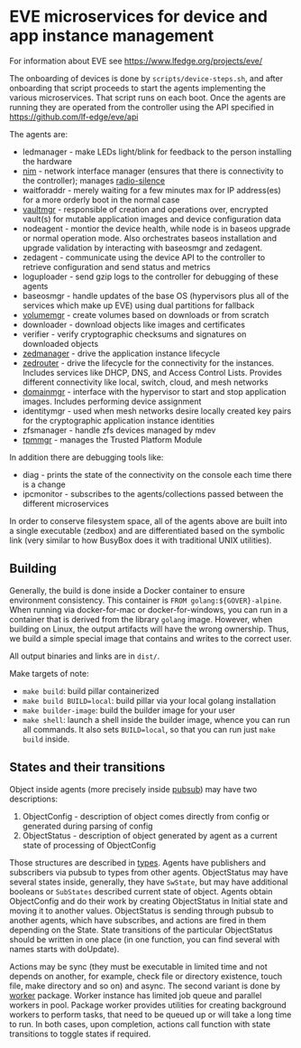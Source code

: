 # EVE microservices for device and app instance management

For information about EVE see <https://www.lfedge.org/projects/eve/>

The onboarding of devices is done by `scripts/device-steps.sh`, and after onboarding that script proceeds to start the agents implementing the various microservices. That script runs on each boot. Once the agents are running they are operated from the controller using the API specified in <https://github.com/lf-edge/eve/api>

The agents are:

- ledmanager - make LEDs light/blink for feedback to the person installing the hardware
- [nim](./docs/nim.md) - network interface manager (ensures that there is connectivity to the controller); manages [radio-silence](./docs/radio-silence.md)
- waitforaddr - merely waiting for a few minutes max for IP address(es) for a more orderly boot in the normal case
- [vaultmgr](./docs/vaultmgr.md) - responsible of creation and operations over, encrypted vault(s) for mutable application images and device configuration data
- nodeagent - montior the device health, while node is in baseos upgrade or normal operation mode. Also orchestrates baseos installation and upgrade validation by interacting with baseosmgr and zedagent.
- zedagent - communicate using the device API to the controller to retrieve configuration and send status and metrics
- loguploader - send gzip logs to the controller for debugging of these agents
- baseosmgr - handle updates of the base OS (hypervisors plus all of the services which make up EVE) using dual partitions for fallback
- [volumemgr](./docs/volumemgr.md) - create volumes based on downloads or from scratch
- downloader - download objects like images and certificates
- verifier - verify cryptographic checksums and signatures on downloaded objects
- [zedmanager](./docs/zedmanager.md) - drive the application instance lifecycle
- [zedrouter](./docs/zedrouter.md) - drive the lifecycle for the connectivity for the instances. Includes services like DHCP, DNS, and Access Control Lists. Provides different connectivity like local, switch, cloud, and mesh networks
- [domainmgr](./docs/domainmgr.md) - interface with the hypervisor to start and stop application images. Includes performing device assignment
- identitymgr - used when mesh networks desire locally created key pairs for the cryptographic application instance identities
- zfsmanager - handle zfs devices managed by mdev
- [tpmmgr](./docs/tpmmgr.md) - manages the Trusted Platform Module

In addition there are debugging tools like:

- diag - prints the state of the connectivity on the console each time there is a change
- ipcmonitor - subscribes to the agents/collections passed between the different microservices

In order to conserve filesystem space, all of the agents above are built into a single executable (zedbox) and are differentiated based on the symbolic link (very similar to how BusyBox does it with traditional UNIX utilities).

## Building

Generally, the build is done inside a Docker container to ensure environment consistency. This container is `FROM golang:${GOVER}-alpine`. When running via docker-for-mac or docker-for-windows, you can run in a container that is derived from the library `golang` image. However, when building on Linux, the output artifacts will have the wrong ownership. Thus, we build a simple special image that contains and writes to the correct user.

All output binaries and links are in `dist/`.

Make targets of note:

- `make build`: build pillar containerized
- `make build BUILD=local`: build pillar via your local golang installation
- `make builder-image`: build the builder image for your user
- `make shell`: launch a shell inside the builder image, whence you can run all commands. It also sets `BUILD=local`, so that you can run just `make build` inside.

## States and their transitions

Object inside agents (more precisely inside [pubsub](./pubsub/doc.go)) may have two descriptions:

1. ObjectConfig - description of object comes directly from config or generated during parsing of config
1. ObjectStatus - description of object generated by agent as a current state of processing of ObjectConfig

Those structures are described in [types](./types). Agents have publishers and subscribers via pubsub to types from other agents. ObjectStatus may have several states inside, generally, they have `SwState`, but may have additional booleans or `SubStates` described current state of object.
Agents obtain ObjectConfig and do their work by creating ObjectStatus in Initial state and moving it to another values. ObjectStatus is sending through pubsub to another agents, which have subscribes, and actions are fired in them depending on the State.
State transitions of the particular ObjectStatus should be written in one place (in one function, you can find several with names starts with doUpdate).

Actions may be sync (they must be executable in limited time and not depends on another, for example, check file or directory existence, touch file, make directory and so on) and async. The second variant is done by [worker](./worker/doc.go) package. Worker instance has limited job queue and parallel workers in pool.
Package worker provides utilities for creating background workers to perform tasks, that need to be queued up or will take a long time to run. In both cases, upon completion, actions call function with state transitions to toggle states if required.
